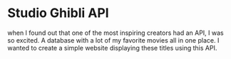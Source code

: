 # Studio Ghibli API

when I found out that one of the most inspiring creators had an API, I was so excited. A database with a lot of my favorite movies all in one place.
I wanted to create a simple website displaying these titles using this API.